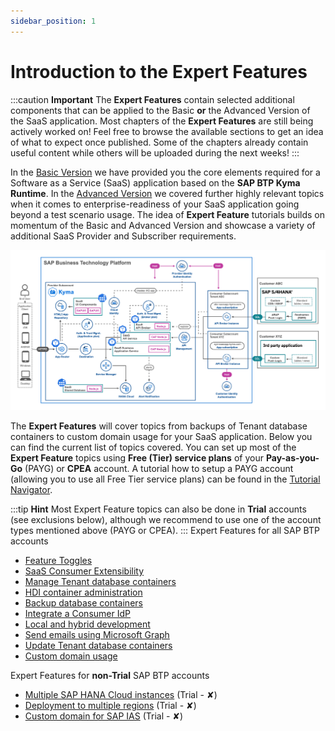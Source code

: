 ```yaml
---
sidebar_position: 1
---
```

# Introduction to the Expert Features

:::caution **Important** 
The **Expert Features** contain selected additional components that can be applied to the Basic **or** the Advanced Version of the SaaS application. Most chapters of the **Expert Features** are still being actively worked on! Feel free to browse the available sections to get an idea of what to expect once published. Some of the chapters already contain useful content while others will be uploaded during the next weeks!
:::

In the [Basic Version](../../2-basic/0-introduction-basic-version/README.md) we have provided you the core elements required for a Software as a Service (SaaS) application based on the **SAP BTP Kyma Runtime**. In the [Advanced Version](../../3-advanced/0-introduction-advanced-version/README.md) we covered further highly relevant topics when it comes to enterprise-readiness of your SaaS application going beyond a test scenario usage. The idea of **Expert Feature** tutorials builds on momentum of the Basic and Advanced Version and showcase a variety of additional SaaS Provider and Subscriber requirements.

![<img src="./images/App_Architecture_Expert.png" width="600" />](./images/App_Architecture_Expert.png?raw=true)

The **Expert Features** will cover topics from backups of Tenant database containers to custom domain usage for your SaaS application. Below you can find the current list of topics covered. You can set up most of the **Expert Feature** topics using **Free (Tier) service plans** of your **Pay-as-you-Go** (PAYG) or **CPEA** account. A tutorial how to setup a PAYG account (allowing you to use all Free Tier service plans) can be found in the [Tutorial Navigator](https://developers.sap.com/tutorials/btp-free-tier-account.html).

:::tip **Hint** 
Most Expert Feature topics can also be done in **Trial** accounts (see exclusions below), although we recommend to use one of the account types mentioned above (PAYG or CPEA).
:::
  Expert Features for all SAP BTP accounts

* [Feature Toggles](../feature-toggles/README.md)
* [SaaS Consumer Extensibility](../consumer-extensibility/README.md)
* [Manage Tenant database containers](../manage-tenant-containers/README.md)
* [HDI container administration](../hdi-container-administration/README.md) 
* [Backup database containers](../backup-database-containers/README.md)
* [Integrate a Consumer IdP](../integrate-consumers-idp/README.md)
* [Local and hybrid development](../local-hybrid-development/README.md)
* [Send emails using Microsoft Graph](../send-emails-graph-api/README.md)
* [Update Tenant database containers](../update-tenant-containers/README.md)
* [Custom domain usage](../custom-domain-usage/README.md)

Expert Features for **non-Trial** SAP BTP accounts

* [Multiple SAP HANA Cloud instances](../multiple-hana-cloud/README.md) (Trial - ✘)
* [Deployment to multiple regions](../deploy-multiple-regions/README.md) (Trial - ✘)
* [Custom domain for SAP IAS](../custom-domain-for-ias/README.md) (Trial - ✘)
